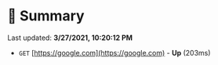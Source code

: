 # 📖 Summary
Last updated: **3/27/2021, 10:20:12 PM**

- `GET` [https://google.com](https://google.com) - **Up** (203ms)
